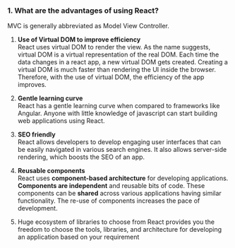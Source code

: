 ### 1. What are the advantages of using React?
MVC is generally abbreviated as Model View Controller.

1. **Use of Virtual DOM to improve efficiency**       
React uses virtual DOM to render the view. As the name suggests, virtual DOM is a virtual representation of the real DOM. Each time the data changes in a react app, a new virtual DOM gets created. Creating a virtual DOM is much faster than rendering the UI inside the browser. Therefore, with the use of virtual DOM, the efficiency of the app improves.

2. **Gentle learning curve**       
React has a gentle learning curve when compared to frameworks like Angular. Anyone with little knowledge of javascript can start building web applications using React.

3. **SEO friendly**     
React allows developers to develop engaging user interfaces that can be easily navigated in various search engines. It also allows server-side rendering, which boosts the SEO of an app.

4. **Reusable components**     
React uses **component-based architecture** for developing applications. **Components are independent** and reusable bits of code. These components can be 
**shared** across various applications having similar functionality. The re-use of components increases the pace of development.    
5. Huge ecosystem of libraries to choose from
React provides you the freedom to choose the tools, libraries, and architecture for developing an application based on your requirement
